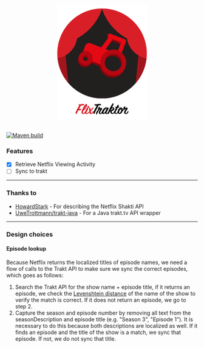 <div align="center">
	<img height="300" src=".github/media/app-logo.png" alt="FlixTraktor">
	<br>
	<br>
</div>

[![Maven build](https://github.com/dylanvdbrink/flixtraktor/actions/workflows/maven.yml/badge.svg)](https://github.com/dylanvdbrink/flixtraktor/actions/workflows/maven.yml)

### Features
- [x] Retrieve Netflix Viewing Activity
- [ ] Sync to trakt

------

### Thanks to
* [HowardStark](https://github.com/HowardStark/shakti "HowardStark") - For describing the Netflix Shakti API
* [UweTrottmann/trakt-java](https://github.com/UweTrottmann/trakt-java) - For a Java trakt.tv API wrapper

------

### Design choices

#### Episode lookup
Because Netflix returns the localized titles of episode names, we need a flow of calls to the Trakt API to make sure
we sync the correct episodes, which goes as follows:
1. Search the Trakt API for the show name + episode title, if it returns an episode, we check the 
[Levenshtein distance](https://en.wikipedia.org/wiki/Levenshtein_distance) of the name of the show to verify the match is correct. 
If it does not return an episode, we go to step 2. 
2. Capture the season and episode number by removing all text from the seasonDescription and episode title (e.g. "Season 3", "Episode 1"). 
It is necessary to do this because both descriptions are localized as well. If it finds an episode and the title of the show is a match, we 
sync that episode. If not, we do not sync that title.